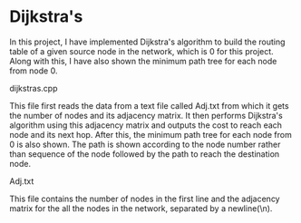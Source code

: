 # Dijkstra's

In this project, I have implemented Dijkstra's algorithm to build the routing table of a given source node in the network, which is 0 for this project. Along with this, I have also shown the minimum path tree for each node from node 0.

dijkstras.cpp
  
This file first reads the data from a text file called Adj.txt from which it gets the number of nodes and its adjacency matrix. It then performs Dijkstra's algorithm using this adjacency matrix and outputs the cost to reach each node and its next hop. After this, the minimum path tree for each node from 0 is also shown. The path is shown according to the node number rather than sequence of the node followed by the path to reach the destination  node.
  
Adj.txt
  
This file contains the number of nodes in the first line and the adjacency matrix for the all the nodes in the network, separated by a newline(\n).
